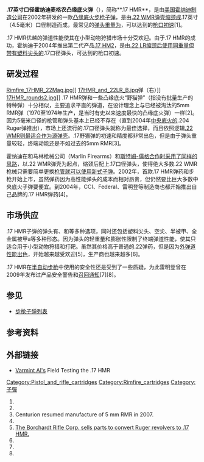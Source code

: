**.17英寸口径霍纳迪麦格农凸缘底火弹**（），简称**.17 HMR**，是由[美国](../Page/美国.md "wikilink")[霍纳迪制造公司](../Page/霍纳迪制造公司.md "wikilink")在2002年研发的一款[凸缘底火](https://zh.wikipedia.org/wiki/凸缘底火 "wikilink")[步枪](../Page/步枪.md "wikilink")[子弹](https://zh.wikipedia.org/wiki/子弹 "wikilink")，是由[.22 WMR弹壳缩颈成](https://zh.wikipedia.org/wiki/.22_WMR "wikilink").17英寸（4.5毫米）口径制造而成，最常见的[弹头重量为](https://zh.wikipedia.org/wiki/弹头 "wikilink")，可以达到的[枪口初速](https://zh.wikipedia.org/wiki/枪口初速 "wikilink")\[1\]。

.17 HMR优越的弹道性能使其在小型动物狩猎市场十分受欢迎。由于.17 HMR的成功，霍纳迪于2004年推出第二代产品[.17 HM2](https://zh.wikipedia.org/wiki/.17_HM2 "wikilink")，是由[.22 LR缩颈后使用同重量但带有塑料尖头的](../Page/.22_LR.md "wikilink").17口径弹头，可达到的枪口初速。

## 研发过程

[Rimfire_17HMR_22Mag.jpg](https://zh.wikipedia.org/wiki/File:Rimfire_17HMR_22Mag.jpg "fig:Rimfire_17HMR_22Mag.jpg")\]\] [17HMR_and_22LR_B.jpg](https://zh.wikipedia.org/wiki/File:17HMR_and_22LR_B.jpg "fig:17HMR_and_22LR_B.jpg")弹（右）\]\] [17HMR_rounds2.jpg](https://zh.wikipedia.org/wiki/File:17HMR_rounds2.jpg "fig:17HMR_rounds2.jpg")\]\] .17 HMR弹和一些凸缘底火“野猫弹”（指没有批量生产的特种弹）十分相似，主要追求平直的弹道，在设计理念上与已经被淘汰的5mm RMR弹（1970至1974年生产，是当时有史以来速度最快的凸缘底火弹）一样\[2\]。因为5毫米口径的枪管和弹头基本上已经不存在（直到2004年[中央底火的](https://zh.wikipedia.org/wiki/中央底火 "wikilink").204 Ruger弹推出），市场上还流行的.17口径弹头就称为最佳选择，而且依照逻辑[.22 WMR则最适合作为源弹壳](https://zh.wikipedia.org/wiki/.22_WMR "wikilink")。.17野猫弹的初速和精度都非常出色，但是由于弹头重量较轻，终端动能还是不如过去的5mm RMR\[3\]。

霍纳迪在和马林枪械公司（Marlin Firearms）和[斯特姆-儒格合作时采用了同样的思路](https://zh.wikipedia.org/wiki/斯特姆-儒格 "wikilink")，以.22 WMR弹壳为起点，缩颈后配上.17口径弹头，使得绝大多数.22 WMR枪械只需要简单更换[枪管就可以使用新式子弹](https://zh.wikipedia.org/wiki/枪管 "wikilink")。2002年，首款.17 HMR弹药和步枪开始上市，虽然弹药因为高性能弹头的成本而相对昂贵，但仍然要比巨大多数中央底火子弹要便宜。到2004年，CCI、Federal、雷明登等制造商也都开始推出自己品牌的.17 HMR弹药\[4\]。

## 市场供应

.17 HMR子弹的弹头有、和等多种选项，同时还包括塑料尖头、空尖、半被甲、全金属被甲a等多种形态。因为弹头的轻重量和膨胀性限制了终端弹道性能，使其只适合用于小型动物狩猎和打靶。虽然其价格高于普通的.22弹药，但是因为[外弹道性能出色](https://zh.wikipedia.org/wiki/外弹道 "wikilink")，开始越来越受欢迎\[5\]，生产商也越来越多\[6\]。

.17 HMR在[半自动步枪](../Page/半自动步枪.md "wikilink")中使用的安全性还是受到了一些质疑，为此雷明登曾在2009年发布过产品安全警告和[召回通知](https://zh.wikipedia.org/wiki/产品召回 "wikilink")\[7\]\[8\]。

## 参见

  - [步枪子弹列表](https://zh.wikipedia.org/wiki/步枪子弹列表 "wikilink")

## 参考资料

## 外部链接

  - [Varmint Al's](http://www.varmintal.com/17hmr.htm) Field Testing the .17 HMR

[Category:Pistol_and_rifle_cartridges](https://zh.wikipedia.org/wiki/Category:Pistol_and_rifle_cartridges "wikilink") [Category:Rimfire_cartridges](https://zh.wikipedia.org/wiki/Category:Rimfire_cartridges "wikilink") [Category:子彈](https://zh.wikipedia.org/wiki/Category:子彈 "wikilink")

1.
2.
3.  Centurion resumed manufacture of 5 mm RMR in 2007.
4.
5.  [The Borchardt Rifle Corp. sells parts to convert Ruger revolvers to .17 HMR.](http://brcrifles.com/manufacture.htm)
6.
7.
8.